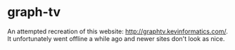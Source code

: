 # graph-tv

An attempted recreation of this website: <http://graphtv.kevinformatics.com/>. It unfortunately went offline a while ago and newer sites don't look as nice.
